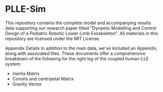 # PLLE-Sim
This repository contains the complete model and accompanying results data supporting our research
paper titled "Dynamic Modelling and Control Design of a Pediatric Robotic Lower-Limb Exoskeleton".
All materials in this repository are licensed under the MIT License.

Appendix Details
In addition to the main data, we've included an Appendix, along with associated files. 
These documents offer a comprehensive breakdown of the following for the right leg of 
the coupled human-LLE system:

- Inertia Matrix
- Coriolis and centripetal Matrix
- Gravity Vector 
